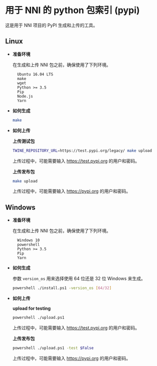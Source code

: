 # 用于 NNI 的 python 包索引 (pypi)

这是用于 NNI 项目的 PyPI 生成和上传的工具。

## **Linux**

* **准备环境**

    在生成和上传 NNI 包之前，确保使用了下列环境。
  
        Ubuntu 16.04 LTS
        make
        wget
        Python >= 3.5
        Pip
        Node.js
        Yarn


* **如何生成**

    ```bash
    make
    ```

* **如何上传**

    **上传测试包**

    ```bash
    TWINE_REPOSITORY_URL=https://test.pypi.org/legacy/ make upload
    ```

    上传过程中，可能需要输入 https://test.pypi.org 的用户和密码。

    **上传发布包**

    ```bash
    make upload
    ```

    上传过程中，可能需要输入 https://pypi.org 的用户和密码。

## **Windows**

* **准备环境**

    在生成和上传 NNI 包之前，确保使用了下列环境。
  
        Windows 10
        powershell
        Python >= 3.5
        Pip
        Yarn


* **如何生成**

    参数 `version_os` 用来选择使用 64 位还是 32 位 Windows 来生成。

    ```bash
    powershell ./install.ps1 -version_os [64/32]
    ```

* **如何上传**

    **upload for testing**

    ```bash
    powershell ./upload.ps1
    ```

    上传过程中，可能需要输入 https://test.pypi.org 的用户和密码。

    **上传发布包**

    ```bash
    powershell ./upload.ps1 -test $False
    ```

    上传过程中，可能需要输入 https://pypi.org 的用户和密码。